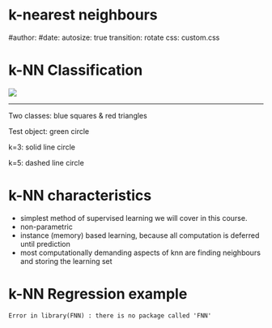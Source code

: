 k-nearest neighbours
========================================================
#author:
#date:
autosize: true
transition: rotate
css: custom.css


k-NN Classification
=====================================================
![](img/knn_classification.svg)
***
Two classes: blue squares & red triangles

Test object: green circle

k=3: solid line circle

k=5: dashed line circle


k-NN characteristics
=====================================================
- simplest method of supervised learning we will cover in this course.
- non-parametric
- instance (memory) based learning, because all computation is deferred until prediction
- most computationally demanding aspects of knn are finding neighbours and storing the learning set


k-NN Regression example
====================================================















```
Error in library(FNN) : there is no package called 'FNN'
```
